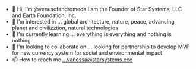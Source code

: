 - 👋 Hi, I’m @venusofandromeda I am the Founder of Star Systems, LLC and Earth Foundation, Inc.
- 👀 I’m interested in ... global architecture, nature, peace, advancing planet and civilizztion, natural technologies
- 🌱 I’m currently learning ... everything is everything and nothing is nothing
- 💞️ I’m looking to collaborate on ... looking for partnership to develop MVP for new currency system for social and environmental impact
- 📫 How to reach me ...vanessa@starsystems.eco 

<!---
venusofandromeda/venusofandromeda is a ✨ special ✨ repository because its `README.md` (this file) appears on your GitHub profile.
You can click the Preview link to take a look at your changes.
--->
